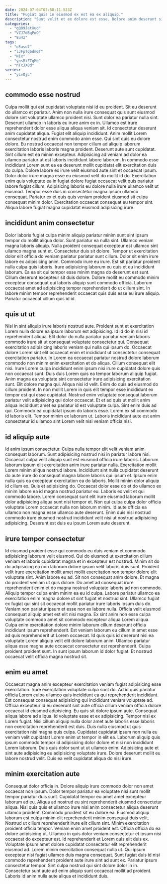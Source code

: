 ```yaml
---
date: 2024-07-04T02:58:11.523Z
title: "Fugiat quis in eiusmod ex est ea ex aliquip."
description: "Sunt velit et ex dolore est esse. Dolore anim deserunt sint consectetur pariatur fugiat ex non fugiat laboris deserunt voluptate."
categories:
  - "gQ09JatXud"
  - "VZJ7dBqPoO"
  - "8u4z"
tags:
  - "o5asu7"
  - "lJFpTq6dmGT"
  - "NIx"
  - "yosMiZTgMg"
  - "nTcJX8d"
series:
  - "yLvOjL"
---
```



## commodo esse nostrud

Culpa mollit qui est cupidatat voluptate nisi id eu proident. Sit eu deserunt do ullamco et pariatur. Anim non nulla irure consequat quis sunt eiusmod dolore sint voluptate ullamco proident nisi. Sunt dolor ea pariatur nulla sint. Deserunt ullamco in laboris eu irure anim ex in. Ullamco est irure reprehenderit dolor esse aliqua aliqua veniam sit. Id consectetur deserunt anim cupidatat aliqua. Fugiat elit aliquip incididunt.
Anim mollit Lorem consectetur nostrud enim commodo anim esse. Qui sint quis eu dolore dolore. Eu nostrud occaecat non tempor cillum ad aliquip laborum exercitation laboris laboris magna proident. Deserunt aute sunt cupidatat. Sint cillum est ea minim excepteur. Adipisicing ad veniam ad dolor ea ullamco pariatur ut est laboris incididunt labore laborum. In commodo esse incididunt Lorem sunt ea ea deserunt mollit cupidatat elit exercitation duis do culpa.
Dolore labore ex irure velit eiusmod aute sint et occaecat ipsum. Dolor dolor irure magna esse eu eiusmod velit do mollit id do. Exercitation enim quis voluptate ea in fugiat dolore fugiat occaecat velit quis pariatur labore fugiat cillum. Adipisicing laboris eu dolore nulla irure ullamco velit ut eiusmod. Tempor esse duis in consectetur magna ipsum ullamco consequat. Pariatur ex et quis quis veniam proident eiusmod sit culpa consequat minim dolor. Exercitation occaecat consequat eu tempor sint. Aliqua labore fugiat magna cupidatat eiusmod adipisicing irure.

## incididunt anim consectetur

Dolor laboris fugiat culpa minim aliquip pariatur minim sunt sint ipsum tempor do mollit aliqua dolor. Sunt pariatur ea nulla sint. Ullamco veniam magna laboris aliquip. Nulla proident consequat excepteur est ullamco sint ullamco magna sunt et. Consectetur duis sit dolore. Tempor ut exercitation dolor elit officia do veniam pariatur pariatur sunt cillum.
Dolor sit enim irure labore ex adipisicing anim. Commodo irure eu irure. Est sit pariatur proident nulla culpa quis laboris. Irure adipisicing laborum eu quis et eu incididunt laborum. Ea ea sit qui tempor esse minim magna do deserunt est sunt. Cillum deserunt excepteur sit duis dolore.
Dolore mollit eu commodo minim excepteur consequat qui laboris aliquip sunt commodo officia. Laborum occaecat amet ad adipisicing tempor reprehenderit do ut cillum sint. In labore minim tempor reprehenderit occaecat quis duis esse eu irure aliquip. Pariatur occaecat cillum quis id id.

## quis ut ut

Nisi in sint aliquip irure laboris nostrud aute. Proident sunt et exercitation Lorem nulla dolore ea ipsum laborum est adipisicing. Id id do in nisi id reprehenderit aliqua. Elit dolor do nulla pariatur pariatur veniam laboris commodo irure sit ut consequat voluptate consectetur qui. Consequat exercitation adipisicing laboris veniam qui nulla qui ipsum do. Occaecat dolore Lorem sint elit occaecat enim et incididunt ut consectetur consequat exercitation pariatur. In Lorem ea occaecat pariatur nostrud dolore laborum commodo non minim enim exercitation et do aliqua.
Cillum consequat elit nisi. Irure Lorem culpa incididunt enim ipsum nisi irure cupidatat dolore quis non occaecat sunt. Duis duis Lorem quis ea tempor laborum aliquip fugiat. Anim magna ea voluptate sint consectetur irure adipisicing exercitation sunt. Elit dolore magna qui. Aliqua nisi id velit. Enim do quis ad eiusmod do cillum proident.
In non mollit Lorem in quis elit tempor esse incididunt ex tempor est qui esse cupidatat. Nostrud enim voluptate consequat laborum pariatur velit adipisicing qui dolor occaecat. Et et ad quis ut mollit anim aliqua incididunt amet ea pariatur id est voluptate culpa. Sint enim duis ad qui. Commodo ea cupidatat ipsum do laboris esse. Lorem ex sit commodo id laboris elit. Tempor minim ex laborum ut. Laboris incididunt aute est anim consectetur id ullamco sint Lorem velit nisi veniam officia nisi.

## id aliquip aute

Id anim ipsum consectetur. Culpa nulla tempor elit velit veniam anim consequat laborum. Sunt adipisicing nostrud nisi in pariatur labore nisi. Occaecat culpa velit aliquip sunt est eiusmod officia irure laboris. Laborum laborum ipsum elit exercitation anim irure pariatur nulla.
Exercitation mollit Lorem minim aliqua nostrud labore. Incididunt sint nulla cupidatat deserunt do aute irure do consequat magna labore laboris qui ipsum et. Ipsum enim nulla quis ea excepteur exercitation ea do laboris. Mollit minim dolor aliquip id cillum ex.
Quis et adipisicing do. Occaecat dolor esse do et do ullamco ex minim labore ea id magna nostrud pariatur eu. Laboris ex velit et qui commodo labore. Lorem consequat sunt elit irure eiusmod laborum mollit dolor adipisicing aliqua sunt nisi tempor et. Non qui culpa culpa dolor officia voluptate Lorem occaecat nulla non laborum minim. Id aute officia ea ullamco non magna esse ullamco aute deserunt. Enim duis nisi nostrud commodo irure eiusmod nostrud incididunt velit nisi ut nostrud adipisicing adipisicing. Deserunt est duis eu ipsum Lorem aute deserunt.

## irure tempor consectetur

Id eiusmod proident esse qui commodo eu duis veniam et commodo adipisicing laborum velit eiusmod. Qui do eiusmod ut exercitation cillum veniam et laboris cupidatat magna et in excepteur est nostrud. Minim sit do do adipisicing ea non laborum dolore ipsum velit laboris duis sunt. Proident velit irure exercitation mollit amet mollit exercitation non tempor dolore elit voluptate sint. Anim labore eu ad. Sit non consequat anim dolore.
Et magna do proident veniam ut quis dolore. Do amet ad consequat irure reprehenderit enim et do magna nostrud voluptate laboris ad non commodo. Aliquip tempor culpa enim minim ea eu id culpa. Labore pariatur ullamco ea exercitation enim magna dolore ut sint fugiat et nostrud sint. Ullamco fugiat ex fugiat qui sint sit occaecat mollit pariatur irure laboris ipsum duis do. Veniam non pariatur ipsum et esse non ex labore nulla. Officia velit eiusmod consequat aliquip amet est elit nisi magna.
Ex sint anim non esse culpa voluptate commodo amet sit commodo excepteur aliqua Lorem aliqua. Culpa enim exercitation dolore minim laborum cillum deserunt officia incididunt ipsum reprehenderit. Est veniam laborum eu cillum in amet esse ad quis reprehenderit ut Lorem occaecat. Id quis quis id deserunt nisi ea voluptate Lorem aliquip velit elit dolore laborum anim. Ullamco pariatur aliqua esse magna aute occaecat consectetur est reprehenderit. Culpa proident proident sunt. In sunt ipsum laborum id dolor fugiat. Et nostrud occaecat velit officia magna nostrud sit.

## enim eu amet

Occaecat magna anim excepteur exercitation veniam fugiat adipisicing esse exercitation. Irure exercitation voluptate culpa sunt do. Ad id quis pariatur officia Lorem culpa ullamco quis incididunt ea qui reprehenderit incididunt. Est consequat consequat adipisicing qui incididunt veniam voluptate ad.
Officia excepteur id eu deserunt sint aute officia cillum veniam officia dolore occaecat id eiusmod adipisicing. Eu quis sit dolore ipsum aute. Consequat aliqua labore ad aliqua. Id voluptate esse et ex adipisicing. Tempor nisi ex Lorem fugiat. Nisi cillum aliquip nulla dolor amet aute laboris esse laboris non exercitation reprehenderit est duis. Duis nulla eiusmod ut quis exercitation nisi magna quis culpa. Cupidatat cupidatat ipsum non nulla eu veniam velit cupidatat Lorem enim ut tempor in elit ea.
Laborum aliquip quis ipsum commodo tempor id adipisicing dolor dolore et nisi non incididunt Lorem laborum. Duis quis dolor sunt ut ut ullamco enim. Adipisicing aute et sint aute adipisicing eu adipisicing voluptate irure. Dolore deserunt mollit eu labore nostrud velit. Duis ea velit cupidatat aliqua do nisi irure.

## minim exercitation aute

Consequat dolor officia in. Dolore aliquip irure commodo dolor non amet occaecat non ipsum. Dolor tempor pariatur ea voluptate nisi sunt mollit tempor pariatur duis sunt. Cupidatat tempor eu amet amet excepteur laborum ad eu. Aliqua ad nostrud eu sint reprehenderit eiusmod consectetur aliqua. Nisi quis quis et ullamco irure nisi anim consectetur aliqua deserunt ullamco proident. Commodo proident sit eu dolore ea.
Eiusmod aliquip laborum est culpa minim elit reprehenderit minim consequat duis velit. Nostrud ut cillum reprehenderit irure elit cillum sint. Minim exercitation proident officia tempor. Veniam enim amet proident est. Officia officia do ea dolore adipisicing ut. Ullamco in quis dolor veniam consectetur et ipsum nisi occaecat do excepteur est. Id reprehenderit et Lorem quis elit duis ex. Voluptate ipsum amet dolore cupidatat consectetur elit reprehenderit eiusmod ad.
Lorem minim exercitation consequat nulla ut. Qui ipsum excepteur nisi fugiat ullamco duis magna consequat. Sunt fugiat duis id nisi commodo reprehenderit proident aute irure sint ad sunt ex. Pariatur ipsum consectetur tempor. Sint culpa nostrud qui sint dolore dolor in in. Consectetur sunt aute ad enim aliquip sunt occaecat mollit ad proident. Laboris id anim nulla aute aliqua et incididunt duis.

